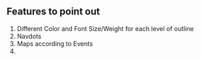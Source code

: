 ## Features to point out

1. Different Color and Font Size/Weight for each level of outline
2. Navdots
3. Maps according to Events
4. 